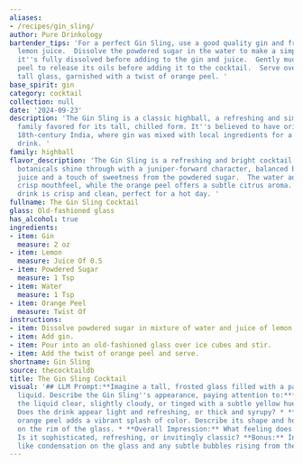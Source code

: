 ```yaml
---
aliases:
- /recipes/gin_sling/
author: Pure Drinkology
bartender_tips: 'For a perfect Gin Sling, use a good quality gin and freshly squeezed
  lemon juice.  Dissolve the powdered sugar in the water to make a simple syrup, ensuring
  it''s fully dissolved before adding to the gin and juice.  Gently muddle the orange
  peel to release its oils before adding it to the cocktail.  Serve over ice in a
  tall glass, garnished with a twist of orange peel. '
base_spirit: gin
category: cocktail
collection: null
date: '2024-09-23'
description: 'The Gin Sling is a classic highball, a refreshing and simple cocktail
  family favored for its tall, chilled form. It''s believed to have originated in
  18th-century India, where gin was mixed with local ingredients for a thirst-quenching
  drink. '
family: highball
flavor_description: 'The Gin Sling is a refreshing and bright cocktail. The gin''s
  botanicals shine through with a juniper-forward character, balanced by tart lemon
  juice and a touch of sweetness from the powdered sugar.  The water adds a light,
  crisp mouthfeel, while the orange peel offers a subtle citrus aroma. This classic
  drink is crisp and clean, perfect for a hot day. '
fullname: The Gin Sling Cocktail
glass: Old-fashioned glass
has_alcohol: true
ingredients:
- item: Gin
  measure: 2 oz
- item: Lemon
  measure: Juice Of 0.5
- item: Powdered Sugar
  measure: 1 Tsp
- item: Water
  measure: 1 Tsp
- item: Orange Peel
  measure: Twist Of
instructions:
- item: Dissolve powdered sugar in mixture of water and juice of lemon.
- item: Add gin.
- item: Pour into an old-fashioned glass over ice cubes and stir.
- item: Add the twist of orange peel and serve.
shortname: Gin Sling
source: thecocktaildb
title: The Gin Sling Cocktail
visual: '## LLM Prompt:**Imagine a tall, frosted glass filled with a pale, shimmering
  liquid. Describe the Gin Sling''s appearance, paying attention to:*** **Color:**  Is
  the liquid clear, slightly cloudy, or tinged with a subtle yellow hue? * **Texture:**
  Does the drink appear light and refreshing, or thick and syrupy? * **Garnish:**  The
  orange peel adds a vibrant splash of color. Describe its shape and how it rests
  on the rim of the glass. * **Overall Impression:** What feeling does the drink evoke?
  Is it sophisticated, refreshing, or invitingly classic? **Bonus:** Include details
  like condensation on the glass and any subtle bubbles rising from the depths. '
---
```



